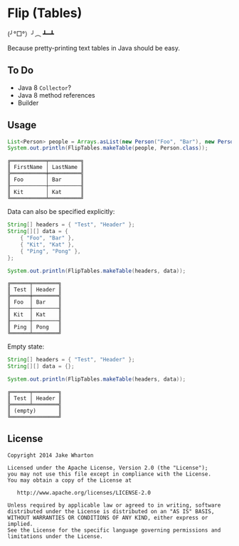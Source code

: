 Flip (Tables)
=============

(╯°□°）╯︵ ┻━┻

Because pretty-printing text tables in Java should be easy.



To Do
-----

 * Java 8 `Collector`?
 * Java 8 method references
 * Builder



Usage
-----
```java
List<Person> people = Arrays.asList(new Person("Foo", "Bar"), new Person("Kit", "Kat"));
System.out.println(FlipTables.makeTable(people, Person.class));
```
```
╔═══════════╤══════════╗
║ FirstName │ LastName ║
╠═══════════╪══════════╣
║ Foo       │ Bar      ║
╟───────────┼──────────╢
║ Kit       │ Kat      ║
╚═══════════╧══════════╝
```

Data can also be specified explicitly:
```java
String[] headers = { "Test", "Header" };
String[][] data = {
    { "Foo", "Bar" },
    { "Kit", "Kat" },
    { "Ping", "Pong" },
};

System.out.println(FlipTables.makeTable(headers, data));
```
```
╔══════╤════════╗
║ Test │ Header ║
╠══════╪════════╣
║ Foo  │ Bar    ║
╟──────┼────────╢
║ Kit  │ Kat    ║
╟──────┼────────╢
║ Ping │ Pong   ║
╚══════╧════════╝
```

Empty state:
```java
String[] headers = { "Test", "Header" };
String[][] data = {};

System.out.println(FlipTables.makeTable(headers, data));
```
```
╔══════╤════════╗
║ Test │ Header ║
╠══════╧════════╣
║ (empty)       ║
╚═══════════════╝
```



License
-------

    Copyright 2014 Jake Wharton

    Licensed under the Apache License, Version 2.0 (the "License");
    you may not use this file except in compliance with the License.
    You may obtain a copy of the License at

       http://www.apache.org/licenses/LICENSE-2.0

    Unless required by applicable law or agreed to in writing, software
    distributed under the License is distributed on an "AS IS" BASIS,
    WITHOUT WARRANTIES OR CONDITIONS OF ANY KIND, either express or implied.
    See the License for the specific language governing permissions and
    limitations under the License.
